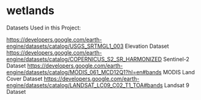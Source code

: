 # wetlands

Datasets Used in this Project:

https://developers.google.com/earth-engine/datasets/catalog/USGS_SRTMGL1_003 Elevation Dataset
https://developers.google.com/earth-engine/datasets/catalog/COPERNICUS_S2_SR_HARMONIZED Sentinel-2 Dataset
https://developers.google.com/earth-engine/datasets/catalog/MODIS_061_MCD12Q1?hl=en#bands MODIS Land Cover Dataset
https://developers.google.com/earth-engine/datasets/catalog/LANDSAT_LC09_C02_T1_TOA#bands Landsat 9 Dataset


